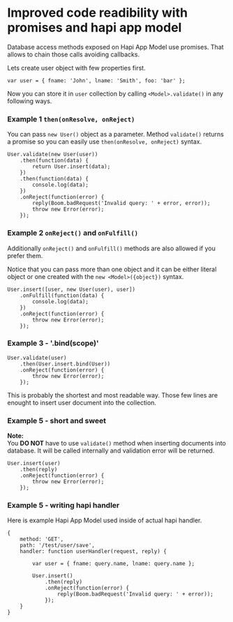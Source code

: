 # Improved code readibility with promises and hapi app model

Database access methods exposed on Hapi App Model use promises.
That allows to chain those calls avoiding callbacks.


Lets create user object with few properties first.

```
var user = { fname: 'John', lname: 'Smith', foo: 'bar' };
```

Now you can store it in `user` collection by calling `<Model>.validate()` in any following ways.

### Example 1 `then(onResolve, onReject)`

You can pass `new User()` object as a parameter. Method `validate()` 
returns a promise so you can easily use `then(onResolve, onReject)` syntax.

```        
User.validate(new User(user))
    .then(function(data) {
        return User.insert(data);
    })
    .then(function(data) {
        console.log(data);
    })
    .onReject(function(error) {
        reply(Boom.badRequest('Invalid query: ' + error, error));
        throw new Error(error);
    });
```     

### Example 2 `onReject()` and `onFulfill()`

Additionally `onReject()` and `onFulfill()` methods are also allowed if you prefer them.

Notice that you can pass more than one object and it can be either literal object or one created with the `new <Model>({object})` syntax.

```        
User.insert([user, new User(user), user])
    .onFulfill(function(data) {
        console.log(data);
    })
    .onReject(function(error) {
        throw new Error(error);
    });     
```           

### Example 3 - '.bind(scope)'



```
User.validate(user)
    .then(User.insert.bind(User))
    .onReject(function(error) {            
        throw new Error(error);
    });
```            

This is probably the shortest and most readable way. Those few lines are enought to insert user document into the collection.

### Example 5 - short and sweet

**Note:**  
You **DO NOT** have to use `validate()` method when inserting documents into
database. It will be called internally and validation error will be returned.

```
User.insert(user)
    .then(reply)
    .onReject(function(error) {            
        throw new Error(error);
    });
```      

### Example 5 - writing hapi handler

Here is example Hapi App Model used inside of actual hapi handler.

```
{
    method: 'GET',
    path: '/test/user/save',
    handler: function userHandler(request, reply) {        
    
        var user = { fname: query.name, lname: query.name };

        User.insert()
            .then(reply)
            .onReject(function(error) {
                reply(Boom.badRequest('Invalid query: ' + error));
            });                 
    }
}
```